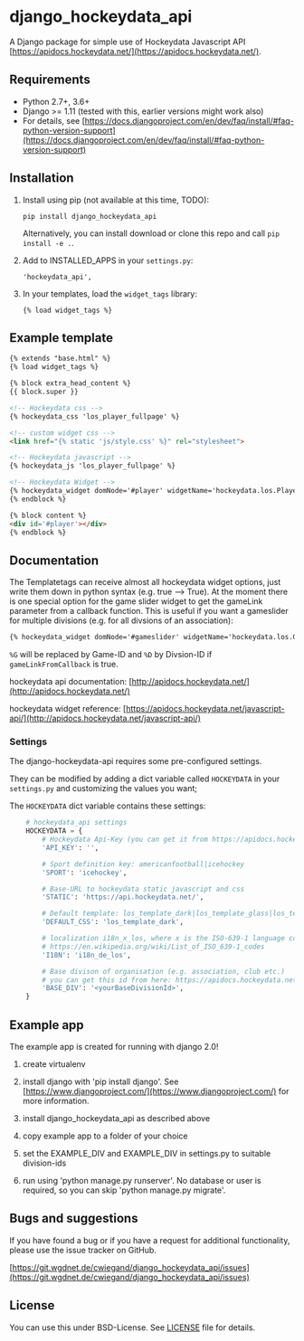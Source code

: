 # django_hockeydata_api

A Django package for simple use of Hockeydata Javascript API [https://apidocs.hockeydata.net/](https://apidocs.hockeydata.net/).

## Requirements

- Python 2.7+, 3.6+
- Django >= 1.11 (tested with this, earlier versions might work also)
- For details, see [https://docs.djangoproject.com/en/dev/faq/install/#faq-python-version-support](https://docs.djangoproject.com/en/dev/faq/install/#faq-python-version-support)

## Installation

1. Install using pip (not available at this time, TODO):

    ``pip install django_hockeydata_api``

    Alternatively, you can install download or clone this repo and call `pip install -e .`.

2. Add to INSTALLED_APPS in your `settings.py`:

    `'hockeydata_api',`

3. In your templates, load the `widget_tags` library:

    `{% load widget_tags %}`

## Example template

```html
{% extends "base.html" %}
{% load widget_tags %}

{% block extra_head_content %}
{{ block.super }}

<!-- Hockeydata css -->
{% hockeydata_css 'los_player_fullpage' %}

<!-- custom widget css -->
<link href="{% static 'js/style.css' %}" rel="stylesheet">

<!-- Hockeydata javascript -->
{% hockeydata_js 'los_player_fullpage' %}

<!-- Hockeydata Widget -->
{% hockeydata_widget domNode='#player' widgetName='hockeydata.los.Player.FullPage' divisionId='<yourDivisionId>' playerId=playerId %}
{% endblock %}

{% block content %}
<div id='#player'></div>
{% endblock %}
```

## Documentation

The Templatetags can receive almost all hockeydata widget options, just write them down in python syntax (e.g. true --> True). 
At the moment there is one special option for the game slider widget to get the gameLink parameter from a callback function. This is useful if you want a gameslider for multiple divisions (e.g. for all divsions of an association):

```html
{% hockeydata_widget domNode='#gameslider' widgetName='hockeydata.los.GameSlider' divisionId='<yourDivisionId>' gameLink='/link_to_game/%G/%D' gameLinkFromCallback=True %}
```

``%G`` will be replaced by Game-ID and ``%D`` by Divsion-ID if ``gameLinkFromCallback`` is true.

hockeydata api documentation: [http://apidocs.hockeydata.net/](http://apidocs.hockeydata.net/)

hockeydata widget reference: [https://apidocs.hockeydata.net/javascript-api/](http://apidocs.hockeydata.net/javascript-api/)

### Settings

The django-hockeydata-api requires some pre-configured settings.

They can be modified by adding a dict variable called `HOCKEYDATA` in your `settings.py` and customizing the values ​​you want;

The `HOCKEYDATA` dict variable contains these settings:

```python
    # hockeydata_api settings
    HOCKEYDATA = {
        # Hockeydata Api-Key (you can get it from https://apidocs.hockeydata.net/api-key/)
        'API_KEY': '',

        # Sport definition key: americanfootball|icehockey
        'SPORT': 'icehockey',

        # Base-URL to hockeydata static javascript and css 
        'STATIC': 'https://api.hockeydata.net/',

        # Default template: los_template_dark|los_template_glass|los_template_default
        'DEFAULT_CSS': 'los_template_dark',

        # localization i18n_x_los, where x is the ISO-639-1 language code (de = Germany)
        # https://en.wikipedia.org/wiki/List_of_ISO_639-1_codes
        'I18N': 'i18n_de_los',

        # Base divison of organisation (e.g. association, club etc.)
        # you can get this id from here: https://apidocs.hockeydata.net/division-finder/
        'BASE_DIV': '<yourBaseDivisionId>',
    }
```

## Example app

The example app is created for running with django 2.0!

1. create virtualenv

2. install django with 'pip install django'.
 See [https://www.djangoproject.com/](https://www.djangoproject.com/) for more information.

3. install django_hockeydata_api as described above

4. copy example app to a folder of your choice

5. set the EXAMPLE_DIV and EXAMPLE_DIV in settings.py to suitable division-ids

6. run using 'python manage.py runserver'. No database or user is required, so you can skip 'python manage.py migrate'.

## Bugs and suggestions

If you have found a bug or if you have a request for additional functionality, please use the issue tracker on GitHub.

[https://git.wgdnet.de/cwiegand/django_hockeydata_api/issues](https://git.wgdnet.de/cwiegand/django_hockeydata_api/issues)

## License

You can use this under BSD-License. See [LICENSE](LICENSE) file for details.